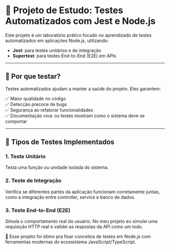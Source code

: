 # 🧪 Projeto de Estudo: Testes Automatizados com Jest e Node.js

Este projeto é um laboratório prático focado no aprendizado de testes automatizados em aplicações Node.js, utilizando:

- **Jest**: para testes unitários e de integração
- **Supertest**: para testes End-to-End (E2E) em APIs

---

## 📌 Por que testar?

Testes automatizados ajudam a manter a saúde do projeto. Eles garantem:

✅ Maior qualidade no código  
✅ Detecção precoce de bugs  
✅ Segurança ao refatorar funcionalidades  
✅ Documentação viva: os testes mostram como o sistema deve se comportar

---

## 🧠 Tipos de Testes Implementados

### 1. Teste Unitário

Testa uma função ou unidade isolada do sistema.

### 2. Teste de Integração

Verifica se diferentes partes da aplicação funcionam corretamente juntas, como a integração entre controller, service e banco de dados.

### 3. Teste End-to-End (E2E)

Simula o comportamento real do usuário.
No meu projeto eu simulei uma requisição HTTP real e validei as respostas da API como um todo.

🚀 Esse projeto foi ótimo pra fixar conceitos de testes em Node.js com ferramentas modernas do ecossistema JavaScript/TypeScript.
